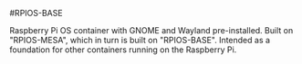 #RPIOS-BASE

Raspberry Pi OS container with GNOME and Wayland pre-installed. Built on "RPIOS-MESA", which in turn is built on "RPIOS-BASE". Intended as a foundation for other containers running on the Raspberry Pi.
